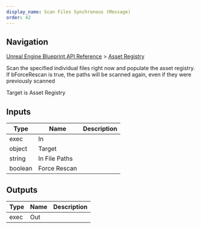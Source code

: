 ```yaml
---
display_name: Scan Files Synchronous (Message)
order: 42
---
```

## Navigation

[Unreal Engine Blueprint API Reference](https://dev.epicgames.com/documentation/en-us/unreal-engine/BlueprintAPI) > [Asset Registry](https://dev.epicgames.com/documentation/en-us/unreal-engine/BlueprintAPI/AssetRegistry)

Scan the specified individual files right now and populate the asset registry. If bForceRescan is true, the paths will be scanned again, even if they were previously scanned

Target is Asset Registry

## Inputs

| Type | Name | Description |
| --- | --- | --- |
| exec | In |  |
| object | Target |  |
| string | In File Paths |  |
| boolean | Force Rescan |  |

## Outputs

| Type | Name | Description |
| --- | --- | --- |
| exec | Out |  |

